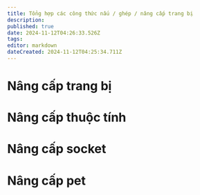 ```yaml
---
title: Tổng hợp các công thức nấu / ghép / nâng cấp trang bị
description: 
published: true
date: 2024-11-12T04:26:33.526Z
tags: 
editor: markdown
dateCreated: 2024-11-12T04:25:34.711Z
---
```


# Nâng cấp trang bị

# Nâng cấp thuộc tính

# Nâng cấp socket

# Nâng cấp pet